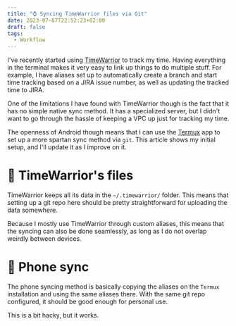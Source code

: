 ```yaml
---
title: "⌚ Syncing TimeWarrior files via Git"
date: 2023-07-07T22:52:23+02:00
draft: false
tags:
  - Workflow
---
```


I've recently started using [TimeWarrior](https://www.timewarrior.net/) to track my time. Having everything in the terminal makes it very easy to link up things to do multiple stuff. For example, I have aliases set up to automatically create a branch and start time tracking based on a JIRA issue number, as well as updating the tracked time to JIRA.

One of the limitations I have found with TimeWarrior though is the fact that it has no simple native sync method. It has a specialized server, but I didn't want to go through the hassle of keeping a VPC up just for tracking my time.

The openness of Android though means that I can use the [Termux](https://termux.com/) app to set up a more spartan sync method via `git`. This article shows my initial setup, and I'll update it as I improve on it.

# 📁 TimeWarrior's files

TimeWarrior keeps all its data in the `~/.timewarrior/` folder. This means that setting up a git repo here should be pretty straightforward for uploading the data somewhere.

Because I mostly use TimeWarrior through custom aliases, this means that the syncing can also be done seamlessly, as long as I do not overlap weirdly between devices.

# 📱 Phone sync

The phone syncing method is basically copying the aliases on the `Termux` installation and using the same aliases there. With the same git repo configured, it should be good enough for personal use.

This is a bit hacky, but it works.
